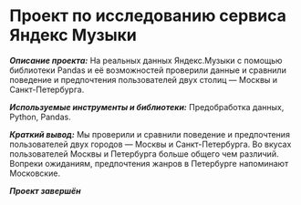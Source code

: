 # Проект по исследованию сервиса Яндекс Музыки

***Описание проекта:*** На реальных данных Яндекс.Музыки c помощью библиотеки Pandas и её возможностей проверили данные и сравнили поведение и предпочтения пользователей двух столиц — Москвы и Санкт-Петербурга.

***Используемые инструменты и библиотеки:*** Предобработка данных, Python, Pandas. 

 ***Краткий вывод:*** Мы проверили и сравнили поведение и предпочтения пользователей двух городов — Москвы и Санкт-Петербурга. Во вкусах пользователей Москвы и Петербурга больше общего чем различий. Вопреки ожиданиям, предпочтения жанров в Петербурге напоминают Московские.
 
***Проект завершён***
